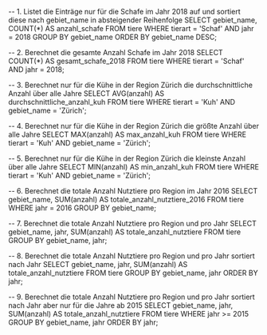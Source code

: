 -- 1. Listet die Einträge nur für die Schafe im Jahr 2018 auf und sortiert diese nach gebiet_name in absteigender Reihenfolge
SELECT gebiet_name, COUNT(*) AS anzahl_schafe
FROM tiere
WHERE tierart = 'Schaf' AND jahr = 2018
GROUP BY gebiet_name
ORDER BY gebiet_name DESC;

-- 2. Berechnet die gesamte Anzahl Schafe im Jahr 2018
SELECT COUNT(*) AS gesamt_schafe_2018
FROM tiere
WHERE tierart = 'Schaf' AND jahr = 2018;

-- 3. Berechnet nur für die Kühe in der Region Zürich die durchschnittliche Anzahl über alle Jahre
SELECT AVG(anzahl) AS durchschnittliche_anzahl_kuh
FROM tiere
WHERE tierart = 'Kuh' AND gebiet_name = 'Zürich';

-- 4. Berechnet nur für die Kühe in der Region Zürich die größte Anzahl über alle Jahre
SELECT MAX(anzahl) AS max_anzahl_kuh
FROM tiere
WHERE tierart = 'Kuh' AND gebiet_name = 'Zürich';

-- 5. Berechnet nur für die Kühe in der Region Zürich die kleinste Anzahl über alle Jahre
SELECT MIN(anzahl) AS min_anzahl_kuh
FROM tiere
WHERE tierart = 'Kuh' AND gebiet_name = 'Zürich';

-- 6. Berechnet die totale Anzahl Nutztiere pro Region im Jahr 2016
SELECT gebiet_name, SUM(anzahl) AS totale_anzahl_nutztiere_2016
FROM tiere
WHERE jahr = 2016
GROUP BY gebiet_name;

-- 7. Berechnet die totale Anzahl Nutztiere pro Region und pro Jahr
SELECT gebiet_name, jahr, SUM(anzahl) AS totale_anzahl_nutztiere
FROM tiere
GROUP BY gebiet_name, jahr;

-- 8. Berechnet die totale Anzahl Nutztiere pro Region und pro Jahr sortiert nach Jahr
SELECT gebiet_name, jahr, SUM(anzahl) AS totale_anzahl_nutztiere
FROM tiere
GROUP BY gebiet_name, jahr
ORDER BY jahr;

-- 9. Berechnet die totale Anzahl Nutztiere pro Region und pro Jahr sortiert nach Jahr aber nur für die Jahre ab 2015
SELECT gebiet_name, jahr, SUM(anzahl) AS totale_anzahl_nutztiere
FROM tiere
WHERE jahr >= 2015
GROUP BY gebiet_name, jahr
ORDER BY jahr;

